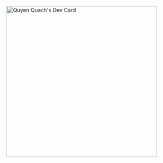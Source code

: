 <a href="https://app.daily.dev/vinhquyen0802"><img src="https://api.daily.dev/devcards/91f3ea9c9f2d45c0a844856c1e1484d7.png?r=fsg" width="400" alt="Quyen Quach's Dev Card"/></a>
